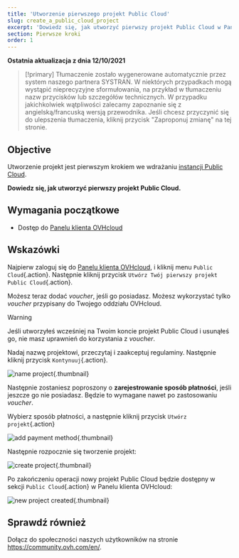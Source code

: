 ```yaml
---
title: 'Utworzenie pierwszego projekt Public Cloud'
slug: create_a_public_cloud_project
excerpt: 'Dowiedz się, jak utworzyć pierwszy projekt Public Cloud w Panelu klienta OVHcloud'
section: Pierwsze kroki
order: 1
---
```


**Ostatnia aktualizacja z dnia 12/10/2021**

> [!primary]
> Tłumaczenie zostało wygenerowane automatycznie przez system naszego partnera SYSTRAN. W niektórych przypadkach mogą wystąpić nieprecyzyjne sformułowania, na przykład w tłumaczeniu nazw przycisków lub szczegółów technicznych. W przypadku jakichkolwiek wątpliwości zalecamy zapoznanie się z angielską/francuską wersją przewodnika. Jeśli chcesz przyczynić się do ulepszenia tłumaczenia, kliknij przycisk "Zaproponuj zmianę" na tej stronie.
>

## Objective

Utworzenie projekt jest pierwszym krokiem we wdrażaniu [instancji Public Cloud](https://www.ovhcloud.com/pl/public-cloud/).

**Dowiedz się, jak utworzyć pierwszy projekt Public Cloud.**

## Wymagania początkowe

- Dostęp do [Panelu klienta OVHcloud](https://www.ovh.com/auth/?action=gotomanager&from=https://www.ovh.pl/&ovhSubsidiary=pl)

## Wskazówki

Najpierw zaloguj się do [Panelu klienta OVHcloud](https://www.ovh.com/auth/?action=gotomanager&from=https://www.ovh.pl/&ovhSubsidiary=pl), i kliknij menu `Public Cloud`{.action}. Następnie kliknij przycisk `Utwórz Twój pierwszy projekt Public Cloud`{.action}.

Możesz teraz dodać *voucher*, jeśli go posiadasz. Możesz wykorzystać tylko *voucher* przypisany do Twojego oddziału OVHcloud.

> [!warning]
> Jeśli utworzyłeś wcześniej na Twoim koncie projekt Public Cloud i usunąłeś go, nie masz uprawnień do korzystania z *voucher*.
>

Nadaj nazwę projektowi, przeczytaj i zaakceptuj regulaminy. Następnie kliknij przycisk `Kontynuuj`{.action}.

![name project](images/confirmvoucher.png){.thumbnail}

Następnie zostaniesz poproszony o **zarejestrowanie sposób płatności**, jeśli jeszcze go nie posiadasz. Będzie to wymagane nawet po zastosowaniu *voucher*.

Wybierz sposób płatności, a następnie kliknij przycisk `Utwórz projekt`{.action}

![add payment method](images/pci-project-03b_2020.png){.thumbnail}

Następnie rozpocznie się tworzenie projekt:

![create project](images/creatingproject.png){.thumbnail}

Po zakończeniu operacji nowy projekt Public Cloud będzie dostępny w sekcji `Public Cloud`{.action} w Panelu klienta OVHcloud:

![new project created](images/newprojectcreated.png){.thumbnail}

## Sprawdź również

Dołącz do społeczności naszych użytkowników na stronie <https://community.ovh.com/en/>.